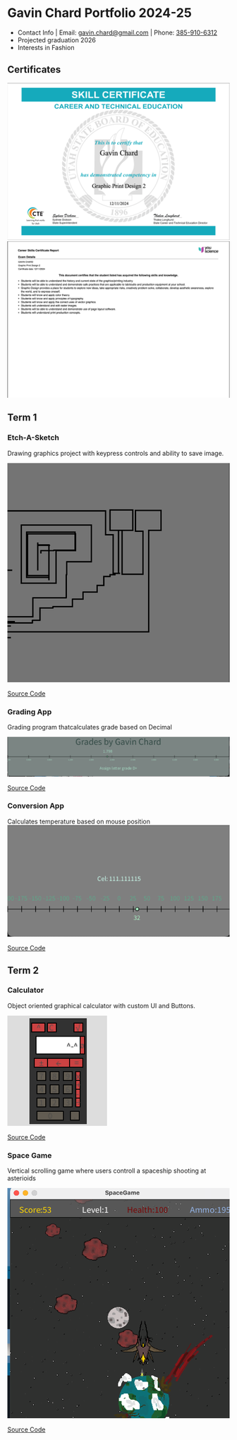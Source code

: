 # Gavin Chard Portfolio 2024-25
* Contact Info | Email: [gavin.chard@gmail.com](gavin.chard@gmail.com) | Phone: [385-910-6312](385-910-6312)
* Projected graduation 2026
* Interests in Fashion

## Certificates

![Running App](https://github.com/GavinC07/ppf/blob/main/images/Graphics%201.png?raw=true)
![Running App](https://github.com/GavinC07/ppf/blob/main/images/Graphics%202.png?raw=true)

## Term 1 
### Etch-A-Sketch
Drawing graphics project with keypress controls and ability to save image.

![Running App](https://github.com/GavinC07/ppf/blob/main/images/EtchASketch.png?raw=true)

[Source Code](https://github.com/GavinC07/ppf/tree/main/src/etchASketch)

### Grading App
Grading program thatcalculates grade based on Decimal

![Running App](https://github.com/GavinC07/ppf/blob/main/images/GradingApp.png?raw=true)

[Source Code](https://github.com/GavinC07/ppf/tree/main/src/gradingApp)

### Conversion App
Calculates temperature based on mouse position
![Running App](https://github.com/GavinC07/ppf/blob/main/images/ConversionApp.png?raw=true)

[Source Code](https://github.com/GavinC07/ppf/tree/main/src/ConversionApp)

## Term 2
### Calculator
Object oriented graphical calculator with custom UI and Buttons.

![Running App](https://github.com/GavinC07/ppf/blob/main/images/Calc1.png?raw=true)

[Source Code](https://github.com/GavinC07/ppf/tree/main/src/Calc_App)

### Space Game
Vertical scrolling game where users controll a spaceship shooting at asterioids

![Running App](https://github.com/GavinC07/ppf/blob/main/images/SpaceGame.png?raw=true)

[Source Code](https://github.com/GavinC07/ppf/tree/main/src/SpaceGame)
